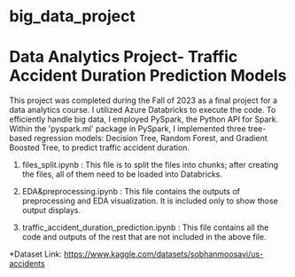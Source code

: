# big_data_project
# Data Analytics Project- Traffic Accident Duration Prediction Models

This project was completed during the Fall of 2023 as a final project for a data analytics course. I utilized Azure Databricks to execute the code. To efficiently handle big data, I employed PySpark, the Python API for Spark. Within the 'pyspark.ml' package in PySpark, I implemented three tree-based regression models: Decision Tree, Random Forest, and Gradient Boosted Tree, to predict traffic accident duration.

1. files_split.ipynb : This file is to split the files into chunks; after creating the files, all of them need to be loaded into Databricks.

2. EDA&preprocessing.ipynb : This file contains the outputs of preprocessing and EDA visualization. It is included only to show those output displays.

3. traffic_accident_duration_prediction.ipynb : This file contains all the code and outputs of the rest that are not included in the above file.

*Dataset Link: https://www.kaggle.com/datasets/sobhanmoosavi/us-accidents
